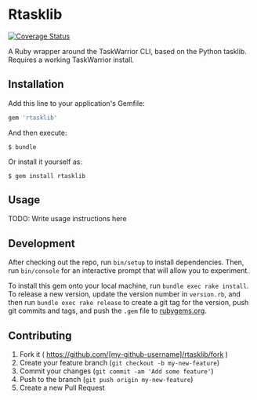 # Rtasklib

[![Coverage Status](https://coveralls.io/repos/dropofwill/rtasklib/badge.svg)](https://coveralls.io/r/dropofwill/rtasklib)

A Ruby wrapper around the TaskWarrior CLI, based on the Python tasklib. Requires a working TaskWarrior install.

## Installation

Add this line to your application's Gemfile:

```ruby
gem 'rtasklib'
```

And then execute:

    $ bundle

Or install it yourself as:

    $ gem install rtasklib

## Usage

TODO: Write usage instructions here

## Development

After checking out the repo, run `bin/setup` to install dependencies. Then, run `bin/console` for an interactive prompt that will allow you to experiment.

To install this gem onto your local machine, run `bundle exec rake install`. To release a new version, update the version number in `version.rb`, and then run `bundle exec rake release` to create a git tag for the version, push git commits and tags, and push the `.gem` file to [rubygems.org](https://rubygems.org).

## Contributing

1. Fork it ( https://github.com/[my-github-username]/rtasklib/fork )
2. Create your feature branch (`git checkout -b my-new-feature`)
3. Commit your changes (`git commit -am 'Add some feature'`)
4. Push to the branch (`git push origin my-new-feature`)
5. Create a new Pull Request
